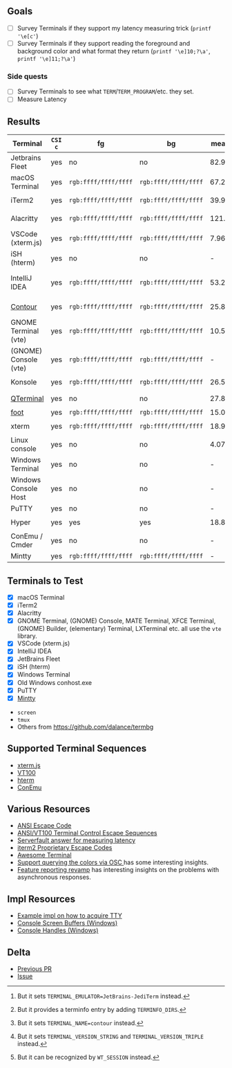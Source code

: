 ## Goals
* [ ] Survey Terminals if they support my latency measuring trick (`printf '\e[c'`)
* [ ] Survey Terminals if they support reading the foreground and background color
      and what format they return (`printf '\e]10;?\a'`, `printf '\e]11;?\a'`)

### Side quests
* [ ] Survey Terminals to see what `TERM`/`TERM_PROGRAM`/etc. they set.
* [ ] Measure Latency

## Results
| Terminal              | `CSI c` | fg                   | bg                   | mean latency | `TERM`           | `TERM_PROGRAM`    | `TERM_PROGRAM_VERSION` | Version Tested             |
|-----------------------|---------|----------------------|----------------------|--------------|------------------|-------------------|------------------------|----------------------------|
| Jetbrains Fleet       | yes     | no                   | no                   | 82.924µs     | `xterm-256color` | `Jetbrains.Fleet` | yes                    | build 1.29.213 (macOS)     |
| macOS Terminal        | yes     | `rgb:ffff/ffff/ffff` | `rgb:ffff/ffff/ffff` | 67.267µs     | `xterm-256color` | `Apple_Terminal`  | yes                    | Version 2.13 (447)         |
| iTerm2                | yes     | `rgb:ffff/ffff/ffff` | `rgb:ffff/ffff/ffff` | 39.944317ms  | `xterm-256color` | `iTerm.app`       | yes                    | Build 3.5.0beta18          |
| Alacritty             | yes     | `rgb:ffff/ffff/ffff` | `rgb:ffff/ffff/ffff` | 121.323µs    | `xterm-256color` | no                | no                     | Version 0.13.1 (1) (macOS) |
| VSCode (xterm.js)     | yes     | `rgb:ffff/ffff/ffff` | `rgb:ffff/ffff/ffff` | 7.96848ms    | `xterm-256color` | `vscode`          | yes                    | 1.85.1 (macOS)             |
| iSH (hterm)           | yes     | no                   | no                   | -            | `xterm-256color` | no                | no                     | 1.3.2 (Build 494) (iOS)    |
| IntelliJ IDEA         | yes     | `rgb:ffff/ffff/ffff` | `rgb:ffff/ffff/ffff` | 53.284µs     | `xterm-256color` | no [^1]           | no                     | PyCharm 2023.3.2 (macOS)   |
| [Contour]             | yes     | `rgb:ffff/ffff/ffff` | `rgb:ffff/ffff/ffff` | 25.833µs     | `contour` [^2]   | no [^3]           | no [^4]                | 0.4.1.6292 (macOS)         |
| GNOME Terminal (vte)  | yes     | `rgb:ffff/ffff/ffff` | `rgb:ffff/ffff/ffff` | 10.539126ms  | `xterm-256color` | no                | no                     | 3.50.1                     |
| (GNOME) Console (vte) | yes     | `rgb:ffff/ffff/ffff` | `rgb:ffff/ffff/ffff` | -            | `xterm-256color` | `kgx`             | yes                    | 45.0                       |
| Konsole               | yes     | `rgb:ffff/ffff/ffff` | `rgb:ffff/ffff/ffff` | 26.593µs     | `xterm-256color` | no                | no                     | 23.08.4                    |
| [QTerminal]           | yes     | no                   | no                   | 27.85µs      | `xterm-256color` | no                | no                     | 1.3.0                      |
| [foot]                | yes     | `rgb:ffff/ffff/ffff` | `rgb:ffff/ffff/ffff` | 15.025µs     | `foot`           | no                | no                     | 1.16.1                     |
| xterm                 | yes     | `rgb:ffff/ffff/ffff` | `rgb:ffff/ffff/ffff` | 18.9µs       | `xterm-256color` | no                | no                     | 385                        |
| Linux console         | yes     | no                   | no                   | 4.073µs      | `linux`          | no                | no                     | -                          |
| Windows Terminal      | yes     | no                   | no                   | -            | no [^5]          | no                | no                     | 1.18.3181.0                |
| Windows Console Host  | yes     | no                   | no                   | -            | no               | no                | no                     | Windows 10.0.22631.2428    |
| PuTTY                 | yes     | no                   | no                   | -            | -                | -                 | -                      | 0.80                       |
| Hyper                 | yes     | yes                  | yes                  | 18.883401ms  | `xterm-256color` | `Hyper`           | yes                    | 3.4.1 (macOS)              |
| ConEmu / Cmder        | yes     | no                   | no                   | -            | -                | -                 | -                      | 230724 stable              |
| Mintty                | yes     | `rgb:ffff/ffff/ffff` | `rgb:ffff/ffff/ffff` | -            | `xterm`          | `mintty`          | yes                    | 3.6.1                      |


[^1]: But it sets `TERMINAL_EMULATOR=JetBrains-JediTerm` instead.
[^2]: But it provides a terminfo entry by adding `TERMINFO_DIRS`.
[^3]: But it sets `TERMINAL_NAME=contour` instead.
[^4]: But it sets `TERMINAL_VERSION_STRING` and `TERMINAL_VERSION_TRIPLE` instead.
[^5]: But it can be recognized by `WT_SESSION` instead.

## Terminals to Test
* [x] macOS Terminal
* [x] iTerm2
* [x] Alacritty
* [x] GNOME Terminal, (GNOME) Console, MATE Terminal, XFCE Terminal, (GNOME) Builder, (elementary) Terminal, LXTerminal etc. all use the `vte` library.
* [x] VSCode (xterm.js)
* [x] IntelliJ IDEA
* [x] JetBrains Fleet
* [x] iSH (hterm)
* [x] Windows Terminal
* [x] Old Windows conhost.exe
* [x] PuTTY
* [x] [Mintty](https://mintty.github.io/)
* `screen`
* `tmux`
* Others from https://github.com/dalance/termbg

## Supported Terminal Sequences
* [xterm.js](https://xtermjs.org/docs/api/vtfeatures)
* [VT100](https://vt100.net/docs/vt100-ug/chapter3.html)
* [hterm](https://chromium.googlesource.com/apps/libapps/+/HEAD/hterm/docs/ControlSequences.md)
* [ConEmu](https://conemu.github.io/en/AnsiEscapeCodes.html#List_of_supported_codes)

## Various Resources
* [ANSI Escape Code](https://en.wikipedia.org/wiki/ANSI_escape_code)
* [ANSI/VT100 Terminal Control Escape Sequences](http://web.archive.org/web/20190624214929/http://www.termsys.demon.co.uk/vtansi.htm)
* [Serverfault answer for measuring latency](https://serverfault.com/a/977082)
* [iterm2 Proprietary Escape Codes](https://iterm2.com/documentation-escape-codes.html)
* [Awesome Terminal](https://github.com/cdleon/awesome-terminals)
* [Support querying the colors via OSC ](https://github.com/microsoft/terminal/issues/3718) has some interesting insights.
* [Feature reporting revamp](https://gitlab.freedesktop.org/terminal-wg/specifications/-/issues/8) has interesting insights on the problems with asynchronous responses.

## Impl Resources
* [Example impl on how to acquire TTY](https://gist.github.com/bash/51f95bf86781564ff6b8cee3422e217d)
* [Console Screen Buffers (Windows)](https://learn.microsoft.com/en-us/windows/console/console-screen-buffers#character-attributes)
* [Console Handles (Windows)](https://learn.microsoft.com/en-us/windows/console/console-handles)

## Delta
* [Previous PR](https://github.com/dandavison/delta/pull/1493)
* [Issue](https://github.com/dandavison/delta/issues/447)

[Contour]: https://contour-terminal.org/
[QTerminal]: https://github.com/lxqt/qterminal
[foot]: https://codeberg.org/dnkl/foot
